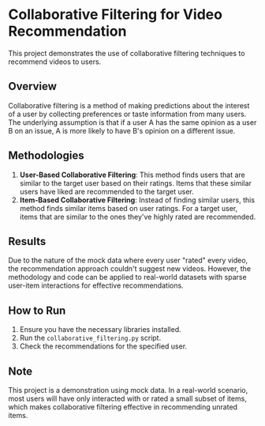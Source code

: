 
# Collaborative Filtering for Video Recommendation

This project demonstrates the use of collaborative filtering techniques to recommend videos to users.

## Overview
Collaborative filtering is a method of making predictions about the interest of a user by collecting preferences or taste information from many users. The underlying assumption is that if a user A has the same opinion as a user B on an issue, A is more likely to have B's opinion on a different issue.

## Methodologies
1. **User-Based Collaborative Filtering**: This method finds users that are similar to the target user based on their ratings. Items that these similar users have liked are recommended to the target user.
2. **Item-Based Collaborative Filtering**: Instead of finding similar users, this method finds similar items based on user ratings. For a target user, items that are similar to the ones they've highly rated are recommended.

## Results
Due to the nature of the mock data where every user "rated" every video, the recommendation approach couldn't suggest new videos. However, the methodology and code can be applied to real-world datasets with sparse user-item interactions for effective recommendations.

## How to Run
1. Ensure you have the necessary libraries installed.
2. Run the `collaborative_filtering.py` script.
3. Check the recommendations for the specified user.

## Note
This project is a demonstration using mock data. In a real-world scenario, most users will have only interacted with or rated a small subset of items, which makes collaborative filtering effective in recommending unrated items.
